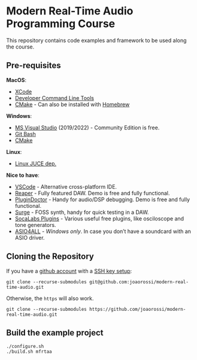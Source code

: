 # Modern Real-Time Audio Programming Course

This repository contains code examples and framework to be used along the course.

## Pre-requisites

**MacOS**:
 - [XCode](https://developer.apple.com/xcode/) 
 - [Developer Command Line Tools](https://www.youtube.com/watch?v=sF9UszljnZU)
 - [CMake](https://cmake.org/) - Can also be installed with [Homebrew](https://formulae.brew.sh/formula/cmake)

**Windows**:
 - [MS Visual Studio](https://visualstudio.microsoft.com/vs/community/) (2019/2022) - Community Edition is free.
 - [Git Bash](https://gitforwindows.org/)
 - [CMake](https://cmake.org/)

**Linux**:
 - [Linux JUCE dep.](https://github.com/juce-framework/JUCE/blob/master/docs/Linux%20Dependencies.md)

**Nice to have**:
 - [VSCode](https://code.visualstudio.com/) - Alternative cross-platform IDE.
 - [Reaper](https://www.reaper.fm/download.php) - Fully featured DAW. Demo is free and fully functional.
 - [PluginDoctor](https://ddmf.eu/plugindoctor/) - Handy for audio/DSP debugging. Demo is free and fully functional.
 - [Surge](https://surge-synthesizer.github.io/) - FOSS synth, handy for quick testing in a DAW.
 - [SocaLabs Plugins](https://socalabs.com/) - Various useful free plugins, like osciloscope and tone generators.
 - [ASIO4ALL](https://asio4all.org/) - *Windows only*. In case you don’t have a soundcard with an ASIO driver.

## Cloning the Repository
If you have a [github account](https://docs.github.com/en/get-started/signing-up-for-github/signing-up-for-a-new-github-account) with a [SSH key setup](https://docs.github.com/en/authentication/connecting-to-github-with-ssh/adding-a-new-ssh-key-to-your-github-account):
```
git clone --recurse-submodules git@github.com:joaorossi/modern-real-time-audio.git
```
Otherwise, the `https` will also work.
```
git clone --recurse-submodules https://github.com/joaorossi/modern-real-time-audio.git
```

## Build the example project
```
./configure.sh
./build.sh mfrtaa
```
